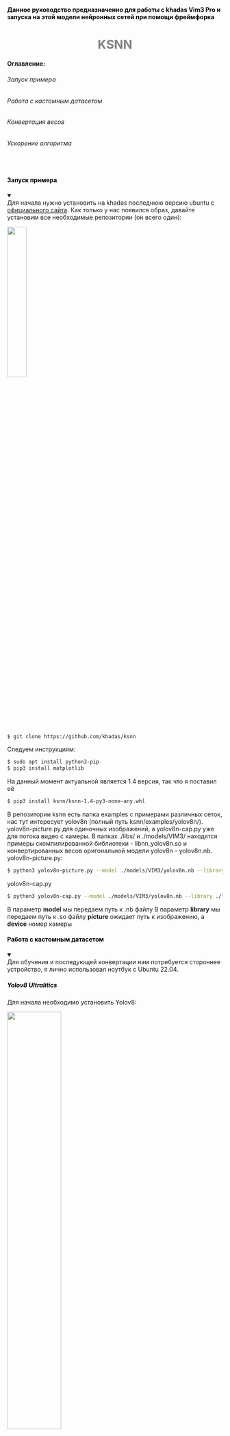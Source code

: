 <h4 style="color:Black;">Данное руководство предназначенно для работы с khadas Vim3 Pro и запуска на этой модели нейронных сетей при помощи фреймфорка</h4>
<h1 style="text-align:center;color:Gray;">KSNN</h1>

<h4 style="text-align:justify">Оглавление:</h4>

<h6>Запуск примера</h6>
<h6>Работа с кастомным датасетом<h6>
<h6>Конвертация весов</h6>
<h6>Ускорение алгоритма</h6>

<br>

<h4 style="color:black;">Запуск примера</h4>
<details open>
<summary></summary>
Для начала нужно установить на khadas последнюю версию ubuntu с <a href="https://docs.khadas.com/products/sbc/vim3/os-images/start">официального сайта</a>.
Как только у нас появился образ, давайте установим все необходимые репозитории (он всего один):
<p><a href="https://github.com/khadas/ksnn"><img src=https://media.geeksforgeeks.org/wp-content/cdn-uploads/20191120192429/Top-10-Useful-Github-Repos-That-Every-Developer-Should-Follow.png style="width:30%;height:30%;"></a></p>

```sh
$ git clone https://github.com/khadas/ksnn
```
Следуем инструкциям:

```sh
$ sudo apt install python3-pip
$ pip3 install matplotlib
```
На данный момент актуальной является 1.4 версия, так что я поставил её
```sh
$ pip3 install ksnn/ksnn-1.4-py3-none-any.whl
```
В репозитории ksnn есть папка examples с примерами различных сеток, нас тут интересует yolov8n (полный путь ksnn/examples/yolov8n/). yolov8n-picture.py для одиночных изображений, а yolov8n-cap.py уже для потока видео с камеры. В папках ./libs/ и ./models/VIM3/ находятся примеры скомпилированной библиотеки - libnn_yolov8n.so и конвертированных весов оригональной модели yolov8n - yolov8n.nb.
yolov8n-picture.py:
```sh
$ python3 yolov8n-picture.py --model ./models/VIM3/yolov8n.nb --library ./libs/libnn_yolov8n.so --picture ./data/horses.jpg
```
yolov8n-cap.py
```sh
$ python3 yolov8n-cap.py --model ./models/VIM3/yolov8n.nb --library ./libs/libnn_yolov8n.so --device X
```
В параметр **model** мы передаем путь к .nb файлу
В параметр **library** мы передаем путь к .so файлу
**picture** ожидает путь к изображению, а **device** номер камеры
</details>

<h4 style="color:black;">Работа с кастомным датасетом</h4>
<details open>
<summary></summary>
Для обучения и последующей конвертации нам потребуется стороннее устройство, я лично использовал ноутбук с Ubuntu 22.04.

<h5 style="color:black;">Yolov8 Ultralitics</h5>

Для начала необходимо установить Yolov8:
<p><a href="https://github.com/ultralytics/ultralytics"><img src=https://media.licdn.com/dms/image/D4D22AQE514fzn-GsXQ/feedshare-shrink_800/0/1697097434163?e=2147483647&v=beta&t=Ngp5prtlbZom-T_XHPR1T4n-7PPBQSem6WS5-wgfq7U style="width:50%;height:50%;"></a></p>
Затем следуем инструкциям с <a href="https://docs.khadas.com/products/sbc/vim3/npu/ksnn/demos/yolov8n">официального сайта</a> и меняем по инструкции файл head.py (полный путь ultralytics/nn/modules/head.py) 

42 строчка (добавляем 2 строки):

```sh
def forward(self, x):
    """Concatenates and returns predicted bounding boxes and class probabilities."""
    if torch.onnx.is_in_onnx_export():
        return self.forward_export(x)
```

84 строчка (добавляем новый метод):

```sh
def forward_export(self, x):
    results = []
    for i in range(self.nl):
        dfl = self.cv2[i](x[i]).contiguous()
        cls = self.cv3[i](x[i]).contiguous()
        results.append(torch.cat([cls, dfl], 1))
    return tuple(results)
```

Или можно вставить уже измененный <a href="https://github.com/rodion02/yolov5_khadas/blob/KSNN/ultralytics/head.py">файл</a>.

Теперь нужно установить библиотеку Yolov8
```sh
pip install ultralytics
```

Теперь начнём обучение:
```sh
from ultralytics import YOLO

# Загружаем модель
model = YOLO('yolov8n.pt')  # берем предобученную
```
Обучать можно как на GPU:
```sh
results = model.train(data='coco128.yaml', epochs=100, imgsz=640, batch=4, imgsz=640, device=0)
```
(по умолчанию batch=16, так что если система не особо производительная, то лучше его взять меньше)

Так и с помощью CPU:
```sh
results = model.train(data='coco128.yaml', epochs=100, imgsz=640)
```

Более подробно всё описано <a href="https://docs.ultralytics.com/modes/train/#resuming-interrupted-trainings">тут</a>.

<h5 style="color:black;">Конвертация весов</h5>
<details open>
<summary></summary>

После обучения мы получим .pt веса, которые нам нужно конвертировать в .onnx
```sh
from ultralytics import YOLO
model = YOLO("./runs/detect/train/weights/best.pt")
results = model.export(format="onnx")
```

Теперь по <a href="https://docs.khadas.com/products/sbc/vim3/npu/ksnn/ksnn-convert">инструкции</a> устанавливаем репозиторий:

<p><a href="https://github.com/khadas/aml_npu_sdk"><img src=https://media.geeksforgeeks.org/wp-content/cdn-uploads/20191120192429/Top-10-Useful-Github-Repos-That-Every-Developer-Should-Follow.png style="width:30%;height:30%;"></a></p>

```sh
$ git clone --recursive https://github.com/khadas/aml_npu_sdk.git
```
Переходим в
```sh
$ cd aml_npu_sdk/acuity-toolkit/python
```
тут нас интересует convert, с помощью которого мы и будем конвертировать наши веса.

Сразу подготовьте .onnx файл с весами и папку с колибрационным набором изображений для датасета (5% от всего набора, я беру не больше 100) и .txt файл, в котором будут прописаны пути к каждому изображению (.../data/image1.jpg итд)

```sh
$ ./convert \
--model-name yolov8n \
--platform onnx \
--model ./yolov8n.onnx \
--mean-values '0 0 0 0.00392156' \
--quantized-dtype asymmetric_affine \
--source-files ./data/dataset.txt \
--kboard VIM3 \
--print-level 1
```
**model-name** - название для выходного файла
**platform** - формат весов (для yolo это onnx)
**model** - путь к весам
**mean-values** - средние значения R, G и B каналов по вашему датасету. Про то, как их вычислить можно прочитать <a href="https://kozodoi.me/blog/20210308/compute-image-stats">тут</a>, но помните что эти значения.
**quantized-dtypes** - способы квантования (оставьте лучше тот, что в примере).
**source-files** - путь к файлу с путями к изображениям из колибрационного датасета.

В результате мы получим yolov8n.nb и yolov8n.so файлы в папке outputs (полный путь aml_npu_sdk/acuity-toolkit/python/outputs)

Теперь можно запустить и посмотреть на примеры работы алгоритма с вашими данными как в самом начале.
</details>
</details>

<h4 style="color:black;">Ускорение алгоритма</h4>
<details open>
<summary></summary>

Основной алгоритм обрабатывает изображение за 300ms, из которых 260ms уходят на post-process. Я это ускоряю при помощи библиотеки **numba** и некоторого изменения исходного кода.
Чтобы запустить мой алгоритм необходимо передать ему некоторые параметры:

```sh
$ python3 ./khadas_stream.py \
--library ./yolov8n.so \
--model ./yolov8n.nb \
--source 0 \
--visualize 0 \
--conf ./data.json \
--level 1
```
**library** - путь к .so библиотеке.
**model** - путь к .nb весам.
**source** - либо номер камеры (0, 1 итд) или ссылка на stream/ip камеру.
**visualize** - демонмтрировать ли результат работы камеры, по умолчанию False, чтобы не тпатить на это ресурсы.
**conf** - путь к конфигурационному файлу .json, который содержит имена классов и доп. настройки.
data.json:
```
{
    "CLASSES":["class1", "class2'...],
    "SETTINGS":{
        "SPAN": 1, 
        "MAX_BOXES": 500, 
        "OBJ_THRESH": 0.4, 
        "NMS_THRESH": 0.5}
}
```
То есть для внесения изменений вам не нужно трогать .py файл, достаточно внести изменения в .json файл.
С файлом обязательно должен быть res.py так как при запуске алгоритм компилируется и ему нужны данные из этого Или можно вставить уже измененный <a href="https://github.com/rodion02/yolov5_khadas/blob/KSNN/yolov8n/khadas_stream.py">файл</a>.
</details>